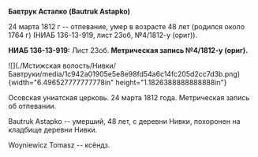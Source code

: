 **Бавтрук Астапко (Bautruk Astapko)**

24 марта 1812 г -- отпевание, умер в возрасте 48 лет (родился около 1764
г) (НИАБ 136-13-919, лист 23об, №4/1812-у (ориг)).

**НИАБ 136-13-919:** Лист 23об. **Метрическая запись №4/1812-у (ориг).**

![](./Мстижская волость/Нивки/Бавтруки/media/1c942a01905e5e8e98fd54a6c14fc205d2cc7d3b.png){width="6.496527777777778in"
height="1.1826388888888888in"}

Осовская униатская церковь. 24 марта 1812 года. Метрическая запись об
отпевании.

Bautruk Astapko -- умерший, 48 лет, с деревни Нивки, похоронен на
кладбище деревни Нивки.

Woyniewicz Tomasz -- ксёндз.
